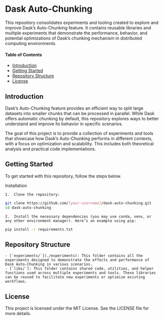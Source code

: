 # Dask Auto-Chunking

This repository consolidates experiments and tooling created to explore and improve Dask’s Auto-Chunking feature.
It contains reusable libraries and multiple experiments that demonstrate the performance, behavior, and potential optimizations of Dask’s chunking mechanism in distributed computing environments.

#### Table of Contents
- [Introduction](#introduction)
- [Getting Started](#getting-started)
- [Repository Structure](#repository-structure)
- [License](#license)

## Introduction

Dask’s Auto-Chunking feature provides an efficient way to split large datasets into smaller chunks that can be processed in parallel.
While Dask offers automatic chunking by default, this repository explores ways to better understand and improve its behavior in specific scenarios.

The goal of this project is to provide a collection of experiments and tools that showcase how Dask’s Auto-Chunking performs in different contexts, with a focus on optimization and scalability.
This includes both theoretical analysis and practical code implementations.

## Getting Started

To get started with this repository, follow the steps below.

Installation

	1.	Clone the repository:
```sh
git clone https://github.com/[your-username]/dask-auto-chunking.git
cd dask-auto-chunking
```

	2.	Install the necessary dependencies (you may use conda, venv, or any other environment manager). Here’s an example using pip:
```sh
pip install -r requirements.txt
```

## Repository Structure

    - [`experiments/`](./experiments): This folder contains all the experiments designed to demonstrate the effects and performance of Dask Auto-Chunking in various scenarios.
	- [`libs/`]: This folder contains shared code, utilities, and helper functions used across multiple experiments and tools. These libraries can be reused to facilitate new experiments or optimize existing workflows.

## License

This project is licensed under the MIT License. See the LICENSE file for more details.